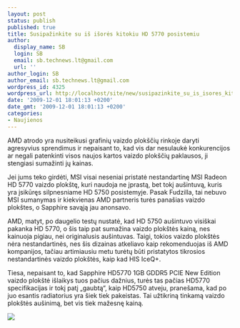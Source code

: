 ```yaml
---
layout: post
status: publish
published: true
title: Susipažinkite su iš išorės kitokiu HD 5770 posistemiu
author:
  display_name: SB
  login: SB
  email: sb.technews.lt@gmail.com
  url: ''
author_login: SB
author_email: sb.technews.lt@gmail.com
wordpress_id: 4325
wordpress_url: http://localhost/site/new/susipazinkite_su_is_isores_kitokiu_hd_5770_posistemiu/
date: '2009-12-01 18:01:13 +0200'
date_gmt: '2009-12-01 18:01:13 +0200'
categories:
- Naujienos
---
```

<p>AMD atrodo yra nusiteikusi grafinių vaizdo plokščių rinkoje daryti agresyvius sprendimus ir nepaisant to, kad vis dar nesulaukė konkurencijos ar negali patenkinti visos naujos kartos vaizdo plokščių paklausos, ji stengiasi sumažinti jų kainas.</p>
<p>Jei jums teko girdėti, MSI visai neseniai pristatė nestandartinę MSI Radeon HD 5770 vaizdo plokštę, kuri naudoja ne įprastą, bet tokį aušintuvą, kuris yra įsikūręs silpnesniame HD 5750 posistemyje. Pasak Fudzilla, tai nebuvo MSI sumanymas ir kiekvienas AMD partneris turės panašias vaizdo plokštes, o Sapphire savąją jau anonsavo.</p>
<p>AMD, matyt, po daugelio testų nustatė, kad HD 5750 aušintuvo visiškai pakanka HD 5770, o šis taip pat sumažina vaizdo plokštės kainą, nes kainuoja pigiau, nei originalusis aušintuvas. Taigi, tokios vaizdo plokštės nėra nestandartinės, nes šis dizainas atkeliavo kaip rekomenduojas iš AMD kompanijos, tačiau artimiausiu metu turėtų būti pristatytos tikrosios nestandartinės vaizdo plokštės, kaip kad HIS IceQ+.</p>
<p>Tiesa, nepaisant to, kad Sapphire HD5770 1GB GDDR5 PCIE New Edition vaizdo plokštė išlaikys tuos pačius dažnius, turės tas pačias HD5770 specifikacijas ir tokį patį „gaubtą“, kaip HD5750 atveju, pranešama, kad po juo esantis radiatorius yra šiek tiek pakeistas. Tai užtikriną tinkamą vaizdo plokštės aušinimą, bet vis tiek mažesnę kainą.</p>
<p><img src="http://www.part.lt/img/5c5f41e04a9fd8f0c3c9583ce45a0e00725.jpg" /></p>
